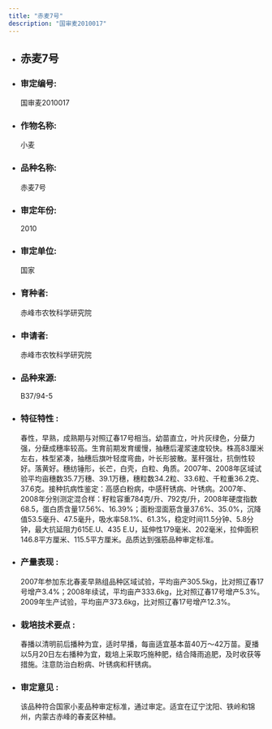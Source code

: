 ```yaml
---
title: "赤麦7号"
description: "国审麦2010017"
---
```

* ## 赤麦7号
* ###  审定编号:  
   国审麦2010017

*  ### 作物名称:  
   小麦

*   ###  品种名称: 
    赤麦7号

*   ### 审定年份: 
    2010

*   ### 审定单位:  
    国家

*   ### 育种者:  
    赤峰市农牧科学研究院

*   ### 申请者:  
    赤峰市农牧科学研究院

*   ### 品种来源:  
    B37/94-5

*   ### 特征特性 : 
    春性，早熟，成熟期与对照辽春17号相当。幼苗直立，叶片灰绿色，分蘖力强，分蘖成穗率较高。生育前期发育缓慢，抽穗后灌浆速度较快。株高83厘米左右，株型紧凑，抽穗后旗叶轻度弯曲，叶长形披散。茎秆强壮，抗倒性较好。落黄好。穗纺锤形，长芒，白壳，白粒、角质。2007年、2008年区域试验平均亩穗数35.7万穗、39.1万穗，穗粒数34.2粒、33.6粒、千粒重36.2克、37.6克。接种抗病性鉴定：高感白粉病，中感秆锈病、叶锈病。2007年、2008年分别测定混合样：籽粒容重784克/升、792克/升，2008年硬度指数68.5，蛋白质含量17.56%、16.39%；面粉湿面筋含量37.6%、35.0%，沉降值53.5毫升、47.5毫升，吸水率58.1%、61.3%，稳定时间11.5分钟、5.8分钟，最大抗延阻力615E.U、435 E.U，延伸性179毫米、202毫米，拉伸面积146.8平方厘米、115.5平方厘米。品质达到强筋品种审定标准。

*   ### 产量表现 : 
    2007年参加东北春麦早熟组品种区域试验，平均亩产305.5kg，比对照辽春17号增产3.4%；2008年续试，平均亩产333.6kg，比对照辽春17号增产5.3%。2009年生产试验，平均亩产373.6kg，比对照辽春17号增产12.3%。

*   ### 栽培技术要点 : 
    春播以清明前后播种为宜，适时早播，每亩适宜基本苗40万～42万苗。夏播以5月20日左右播种为宜，栽培上采取巧施种肥，结合降雨追肥，及时收获等措施。注意防治白粉病、叶锈病和秆锈病。

*   ### 审定意见 : 
    该品种符合国家小麦品种审定标准，通过审定。适宜在辽宁沈阳、铁岭和锦州，内蒙古赤峰的春麦区种植。
